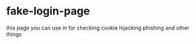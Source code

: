 # fake-login-page
this page you can use in for checking cookie hijacking phishing and other things 
